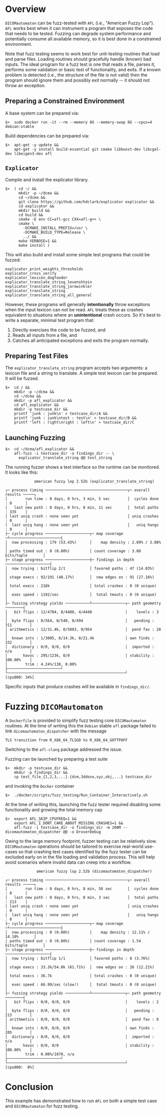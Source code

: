 
# Overview

`DICOMautomaton` can be fuzz-tested with `AFL` (i.e., "American Fuzzy Lop"). `AFL` works best when it can instrument a
program that exposes the code that needs to be tested. Fuzzing can degrade system performance and potentially consume
all available memory, so it is best done in a constrained environment.

Note that fuzz testing seems to work best for unit-testing routines that load and parse files. Loading routines should
gracefully handle (known) bad inputs. The ideal program for a fuzz test is one that reads a file, parses it, performs
some validation or basic test of functionality, and exits. If a known problem is detected (i.e., the structure of the
file is not valid) then the program should ignore them and possibly exit normally -- it should not throw an exception.

## Preparing a Constrained Environment

A base system can be prepared via:

    $>  sudo docker run -it --rm --memory 8G --memory-swap 8G --cpus=4 debian:stable

Build dependencies can be prepared via:

    $>  apt-get -y update && 
        apt-get -y install build-essential git cmake libboost-dev libcgal-dev libeigen3-dev afl

## `Explicator`

Compile and install the explicator library. 

    $>  ( cd ~/ && 
          mkdir -p ~/dcma && 
          cd ~/dcma && 
          git clone https://github.com/hdclark/explicator explicator && 
          cd explicator && 
          mkdir build && 
          cd build && 
          cmake -E env CC=afl-gcc CXX=afl-g++ \
          cmake \
            -DCMAKE_INSTALL_PREFIX=/usr \
            -DCMAKE_BUILD_TYPE=Release \
            ../ && 
          make VERBOSE=1 && 
          make install )

This will also build and install some simple test programs that could be fuzzed:

    explicator_print_weights_thresholds
    explicator_cross_verify
    explicator_lexicon_dogfooder
    explicator_translate_string_levenshtein
    explicator_translate_string_jarowinkler
    explicator_translate_string
    explicator_translate_string_all_general

However, these programs will generally **intentionally** throw exceptions when the input lexicon can not be read. `AFL`
treats these as crashes equivalent to situations where an **unintentional** crash occurs. So it's best to write a
separate, minimal test program that:

 1. Directly exercises the code to be fuzzed, and
 2. Reads all inputs from a file, and
 3. Catches all anticipated exceptions and exits the program normally.

## Preparing Test Files

The `explicator_translate_string` program accepts two arguments: a lexicon file and a string to translate.
A simple test lexicon can be prepared. It will be fuzzed.

    $>  cd / &&
        mkdir -p ~/dcma && 
        cd ~/dcma && 
        mkdir -p afl_explicator &&
        cd afl_explicator &&
        mkdir -p testcase_dir &&
        printf 'junk : junk\n' > testcase_dir/A &&
        printf 'junk : junk\ntest : test\n' > testcase_dir/B &&
        printf 'left : right\nright : left\n' > testcase_dir/C

## Launching Fuzzing

    $>  cd ~/dcma/afl_explicator &&
        afl-fuzz -i testcase_dir -o findings_dir -- \
          explicator_translate_string @@ test_string

The running fuzzer shows a test interface so the runtime can be monitored. It looks like this:

                 american fuzzy lop 2.52b (explicator_translate_string)
    
    ┌─ process timing ─────────────────────────────────────┬─ overall results ─────┐
    │        run time : 0 days, 0 hrs, 3 min, 5 sec        │  cycles done : 0      │
    │   last new path : 0 days, 0 hrs, 0 min, 11 sec       │  total paths : 335    │
    │ last uniq crash : none seen yet                      │ uniq crashes : 0      │
    │  last uniq hang : none seen yet                      │   uniq hangs : 0      │
    ├─ cycle progress ────────────────────┬─ map coverage ─┴───────────────────────┤
    │  now processing : 179 (53.43%)      │    map density : 2.09% / 3.08%         │
    │ paths timed out : 0 (0.00%)         │ count coverage : 3.08 bits/tuple       │
    ├─ stage progress ────────────────────┼─ findings in depth ────────────────────┤
    │  now trying : bitflip 2/1           │ favored paths : 47 (14.03%)            │
    │ stage execs : 92/191 (48.17%)       │  new edges on : 91 (27.16%)            │
    │ total execs : 218k                  │ total crashes : 0 (0 unique)           │
    │  exec speed : 1192/sec              │  total tmouts : 0 (0 unique)           │
    ├─ fuzzing strategy yields ───────────┴───────────────┬─ path geometry ────────┤
    │   bit flips : 12/4704, 8/4488, 4/4440               │    levels : 3          │
    │  byte flips : 0/564, 0/540, 0/494                   │   pending : 311        │
    │ arithmetics : 12/31.4k, 0/5883, 0/954               │  pend fav : 28         │
    │  known ints : 1/3005, 0/14.3k, 0/21.4k              │ own finds : 332        │
    │  dictionary : 0/0, 0/0, 0/0                         │  imported : n/a        │
    │       havoc : 295/123k, 0/0                         │ stability : 100.00%    │
    │        trim : 4.24%/138, 0.00%                      ├────────────────────────┘
    └─────────────────────────────────────────────────────┘          [cpu000: 34%]
    
Specific inputs that produce crashes will be available in `findings_dir/`.

# Fuzzing `DICOMautomaton`

A `Dockerfile` is provided to simplify fuzz testing core `DICOMautomaton` routines. At the time of writing this the
`Debian` stable `afl` package failed to link `dicomautomaton_dispatcher` with the message

    TLS transition from R_X86_64_TLSGD to R_X86_64_GOTTPOFF

Switching to the `afl-clang` package addressed the issue.

Fuzzing can be launched by preparing a test suite

    $>  mkdir -p testcase_dir &&
        mkdir -p findings_dir &&
        cp test_file_{1,2,3,...}.{dcm,3ddose,xyz,obj,...} testcase_dir

and invoking the `Docker` container

    $>  ./docker/scripts/fuzz_testing/Run_Container_Interactively.sh 

At the time of writing this, launching the fuzz tester required disabling some functionality and growing the total
memory cap

    $>  export AFL_SKIP_CPUFREQ=1 &&
        export AFL_I_DONT_CARE_ABOUT_MISSING_CRASHES=1 &&
        afl-fuzz -i testcase_dir -o findings_dir -m 200M -- dicomautomaton_dispatcher @@ -o DroverDebug

Owing to the large memory footprint, fuzzer testing can be relatively slow. `DICOMautomaton` operations
should be tailored to exercise real-world use-cases so that crashing test cases identified by the fuzz tester can be
excluded early on in the file loading and validation process. This will help avoid scenarios where invalid data can
creep into a workflow.

                  american fuzzy lop 2.52b (dicomautomaton_dispatcher)

    ┌─ process timing ─────────────────────────────────────┬─ overall results ─────┐
    │        run time : 0 days, 0 hrs, 8 min, 58 sec       │  cycles done : 0      │
    │   last new path : 0 days, 0 hrs, 0 min, 3 sec        │  total paths : 213    │
    │ last uniq crash : none seen yet                      │ uniq crashes : 0      │
    │  last uniq hang : none seen yet                      │   uniq hangs : 0      │
    ├─ cycle progress ────────────────────┬─ map coverage ─┴───────────────────────┤
    │  now processing : 0 (0.00%)         │    map density : 12.11% / 14.10%       │
    │ paths timed out : 0 (0.00%)         │ count coverage : 1.54 bits/tuple       │
    ├─ stage progress ────────────────────┼─ findings in depth ────────────────────┤
    │  now trying : bitflip 1/1           │ favored paths : 8 (3.76%)              │
    │ stage execs : 33.3k/54.0k (61.71%)  │  new edges on : 26 (12.21%)            │
    │ total execs : 36.7k                 │ total crashes : 0 (0 unique)           │
    │  exec speed : 66.99/sec (slow!)     │  total tmouts : 0 (0 unique)           │
    ├─ fuzzing strategy yields ───────────┴───────────────┬─ path geometry ────────┤
    │   bit flips : 0/0, 0/0, 0/0                         │    levels : 2          │
    │  byte flips : 0/0, 0/0, 0/0                         │   pending : 213        │
    │ arithmetics : 0/0, 0/0, 0/0                         │  pend fav : 8          │
    │  known ints : 0/0, 0/0, 0/0                         │ own finds : 205        │
    │  dictionary : 0/0, 0/0, 0/0                         │  imported : n/a        │
    │       havoc : 0/0, 0/0                              │ stability : 100.00%    │
    │        trim : 0.00%/1670, n/a                       ├────────────────────────┘
    └─────────────────────────────────────────────────────┘          [cpu000:  8%]

# Conclusion

This example has demonstrated how to run `AFL` on both a simple test case and `DICOMautomaton` for fuzz testing.

